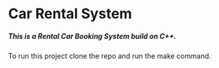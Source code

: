 <h1> Car Rental System </h1>
<h5>This is a Rental Car Booking System build on C++.</h5>

<p>To run this project clone the repo and run the make command.</p>
